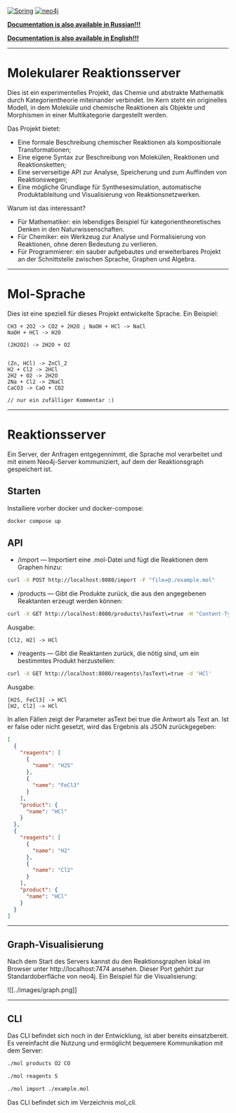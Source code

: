 [![Spring](https://img.shields.io/badge/Spring-a6e3a1?style=for-the-badge&logo=spring&labelColor=1e1e2e&logoColor=a6e3a1)](https://spring.io/)
[![neo4j](https://img.shields.io/badge/neo4j-89b4fa?style=for-the-badge&logo=neo4j&logoColor=cdd6f4&labelColor=1e1e2e)](https://neo4j.com/)

[**Documentation is also available in Russian!!!**](../ru/README.md)

[**Documentation is also available in English!!!**](../README.md)

---

# Molekularer Reaktionsserver

Dies ist ein experimentelles Projekt, das Chemie und abstrakte Mathematik durch Kategorientheorie miteinander verbindet. Im Kern steht ein originelles Modell, in dem Moleküle und chemische Reaktionen als Objekte und Morphismen in einer Multikategorie dargestellt werden.

Das Projekt bietet:

* Eine formale Beschreibung chemischer Reaktionen als kompositionale Transformationen;
* Eine eigene Syntax zur Beschreibung von Molekülen, Reaktionen und Reaktionsketten;
* Eine serverseitige API zur Analyse, Speicherung und zum Auffinden von Reaktionswegen;
* Eine mögliche Grundlage für Synthesesimulation, automatische Produktableitung und Visualisierung von Reaktionsnetzwerken.

Warum ist das interessant?

* Für Mathematiker: ein lebendiges Beispiel für kategorientheoretisches Denken in den Naturwissenschaften.
* Für Chemiker: ein Werkzeug zur Analyse und Formalisierung von Reaktionen, ohne deren Bedeutung zu verlieren.
* Für Programmierer: ein sauber aufgebautes und erweiterbares Projekt an der Schnittstelle zwischen Sprache, Graphen und Algebra.

---

# Mol-Sprache

Dies ist eine speziell für dieses Projekt entwickelte Sprache. Ein Beispiel:

```
CH3 + 2O2 -> CO2 + 2H2O ; NaOH + HCl -> NaCl  
NaOH + HCl -> H2O  
  
(2H2O2) -> 2H2O + O2  
  
  
(Zn, HCl) -> ZnCl_2  
H2 + Cl2 -> 2HCl  
2H2 + O2 -> 2H2O  
2Na + Cl2 -> 2NaCl  
CaCO3 -> CaO + CO2

// nur ein zufälliger Kommentar :)
```

---

# Reaktionsserver

Ein Server, der Anfragen entgegennimmt, die Sprache mol verarbeitet und mit einem Neo4j-Server kommuniziert, auf dem der Reaktionsgraph gespeichert ist.

## Starten

Installiere vorher docker und docker-compose:

```sh
docker compose up
```

## API

* /import — Importiert eine .mol-Datei und fügt die Reaktionen dem Graphen hinzu:

```sh
curl -X POST http://localhost:8080/import -F "file=@./example.mol"
```

* /products — Gibt die Produkte zurück, die aus den angegebenen Reaktanten erzeugt werden können:

```sh
curl -X GET http://localhost:8080/products\?asText\=true -H "Content-Type: application/json" -d '["H2", "Cl2"]'
```

Ausgabe:

```
[Cl2, H2] -> HCl
```

* /reagents — Gibt die Reaktanten zurück, die nötig sind, um ein bestimmtes Produkt herzustellen:

```sh
curl -X GET http://localhost:8080/reagents\?asText\=true -d 'HCl'
```

Ausgabe:

```
[H2S, FeCl3] -> HCl  
[H2, Cl2] -> HCl
```

In allen Fällen zeigt der Parameter asText bei true die Antwort als Text an. Ist er false oder nicht gesetzt, wird das Ergebnis als JSON zurückgegeben:

```json
[
  {
    "reagents": [
      {
        "name": "H2S"
      },
      {
        "name": "FeCl3"
      }
    ],
    "product": {
      "name": "HCl"
    }
  },
  {
    "reagents": [
      {
        "name": "H2"
      },
      {
        "name": "Cl2"
      }
    ],
    "product": {
      "name": "HCl"
    }
  }
]
```

---

## Graph-Visualisierung

Nach dem Start des Servers kannst du den Reaktionsgraphen lokal im Browser unter http://localhost:7474 ansehen. Dieser Port gehört zur Standardoberfläche von neo4j. Ein Beispiel für die Visualisierung:

![[../images/graph.png]]

---

## CLI

Das CLI befindet sich noch in der Entwicklung, ist aber bereits einsatzbereit. Es vereinfacht die Nutzung und ermöglicht bequemere Kommunikation mit dem Server:

```sh
./mol products O2 CO
```

```sh
./mol reagents S
```

```sh
./mol import ./example.mol
```

Das CLI befindet sich im Verzeichnis mol\_cli.
